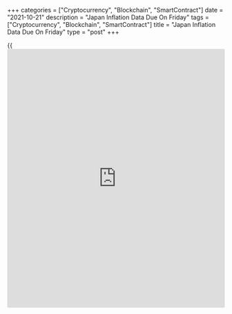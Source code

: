 +++
categories = ["Cryptocurrency", "Blockchain", "SmartContract"]
date = "2021-10-21"
description = "Japan Inflation Data Due On Friday"
tags = ["Cryptocurrency", "Blockchain", "SmartContract"]
title = "Japan Inflation Data Due On Friday"
type = "post"
+++

{{<iframe id="large-banner" src="https://www.bounty.group/#slide=5.0" width="100%" height="600" scrolling="no" style="border: 0px solid rgb(216, 221, 230); border-radius: 3px;">}}

Japan will on Friday release September figures for consumer prices,
highlighting a modest day for Asia-Pacific economic activity. In August,
overall inflation was down 0.2 percent on month and 0.4 percent on year,
while core CPI was flat on year.

Japan also will see October results for the manufacturing, services and
composite PMIs from Jibun Bank; in September, their scores were 51.5,
47.4 and 47.9.

Australia will see October results for the manufacturing, services and
composite PMIs from market; in September, their scores were 56.8, 45.5
and 46.5, respectively.

Taiwan will release September numbers for unemployment; in August, the
jobless rate was 4.08 percent.

Hong Kong will see September data for consumer prices, with forecasts
suggesting an increase of 3.0 percent on year - accelerating from 1.6
percent in August.

Thailand will provide September figures for imports, exports and trade
balance. Imports are expected to jump 33.1 percent on year, slowing from
47.92 percent in August. Exports are called higher by an annual 11.62
percent, up from 8.93 percent in the previous month. The trade deficit
is pegged at $0.8 billion following the $1.22 billion shortfall a month
earlier.

For comments and feedback [contact](https://www.playgroundfx.com/contact/): editorial@rtt[news](https://www.letsplayfx.com/blog/forex-news-website/).com

[Economic News][1]

 **What parts of the world are seeing the best (and worst) economic
performances lately? Click[here][2] to check out our [Econ Scorecard][2]
and find out! See up-to-the-moment [ranking](https://www.playgroundfx.com/blog/crypto-exchange-ranking/)s for the best and worst
performers in [GDP][2], [unemployment rate][3], [inflation][4] and much
more.**

   1. www.rtt[news](https://www.letsplayfx.com/blog/forex-news-website/).com/Content/EconomicNews.aspx
   2. www.rtt[news](https://www.letsplayfx.com/blog/forex-news-website/).com/economic-scorecard/world-rank/GDP/highest-performance.aspx
   3. www.rtt[news](https://www.letsplayfx.com/blog/forex-news-website/).com/economic-scorecard/world-rank/unemployment-rate/lowest-performance.aspx
   4. www.rtt[news](https://www.letsplayfx.com/blog/forex-news-website/).com/economic-scorecard/world-rank/CPI/highest-performance.aspx